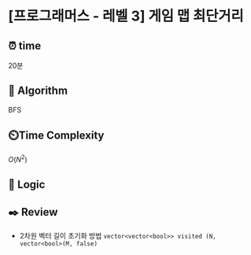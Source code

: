 # [프로그래머스 - 레벨 3] 게임 맵 최단거리
 
## ⏰  **time**
20분

## :pushpin: **Algorithm**
BFS

## ⏲️**Time Complexity**
$O(N^2)$

## :round_pushpin: **Logic**

## :black_nib: **Review**
- 2차원 벡터 길이 초기화 방법 `vector<vector<bool>> visited (N, vector<bool>(M, false)`